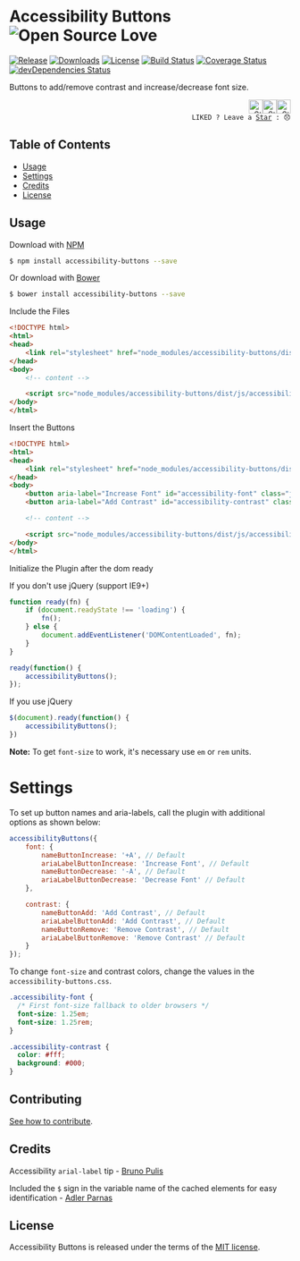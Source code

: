 # Accessibility Buttons ![Open Source Love](https://badges.frapsoft.com/os/v3/open-source.svg?v=103)

[![Release](https://img.shields.io/npm/v/accessibility-buttons.svg?style=flat-square&label=version)](https://github.com/tiagoporto/accessibility-buttons/releases)
[![Downloads](https://img.shields.io/npm/dt/accessibility-buttons.svg?style=flat-square)](https://www.npmjs.com/package/accessibility-buttons)
[![License](https://img.shields.io/github/license/tiagoporto/accessibility-buttons.svg?style=flat-square)](https://raw.githubusercontent.com/tiagoporto/accessibility-buttons/master/LICENSE.md)
[![Build Status](https://img.shields.io/travis/tiagoporto/accessibility-buttons.svg?style=flat-square&logo=travis)](https://travis-ci.org/tiagoporto/accessibility-buttons)
[![Coverage Status](https://img.shields.io/coveralls/tiagoporto/accessibility-buttons.svg?style=flat-square)](https://coveralls.io/github/tiagoporto/accessibility-buttons)
[![devDependencies Status](https://img.shields.io/david/dev/tiagoporto/accessibility-buttons.svg?style=flat-square)](https://david-dm.org/tiagoporto/accessibility-buttons?type=dev)

Buttons to add/remove contrast and increase/decrease font size.

<p align="right">
  <img src="http://icons.iconarchive.com/icons/icons8/christmas-flat-color/256/star-icon.png" alt="Star" height="25"><img src="http://icons.iconarchive.com/icons/icons8/christmas-flat-color/256/star-icon.png" alt="Star" height="25"><img src="http://icons.iconarchive.com/icons/icons8/christmas-flat-color/256/star-icon.png" alt="Star" height="25"><br>
  <code>LIKED ? Leave a <a href="https://github.com/tiagoporto/accessibility-buttons">Star</a> : 😞</code>
</p>

## Table of Contents

* [Usage](#usage)
* [Settings](#settings)
* [Credits](#credits)
* [License](#license)

## Usage

Download with [NPM](https://npmjs.com)

```sh
$ npm install accessibility-buttons --save
```

Or download with [Bower](http://bower.io/)

```sh
$ bower install accessibility-buttons --save
```

Include the Files

```html
<!DOCTYPE html>
<html>
<head>
	<link rel="stylesheet" href="node_modules/accessibility-buttons/dist/css/accessibility-buttons.css">
</head>
<body>
	<!-- content -->

	<script src="node_modules/accessibility-buttons/dist/js/accessibility-buttons.js"></script>
</body>
</html>
```


Insert the Buttons

```html
<!DOCTYPE html>
<html>
<head>
	<link rel="stylesheet" href="node_modules/accessibility-buttons/dist/css/accessibility-buttons.css">
</head>
<body>
    <button aria-label="Increase Font" id="accessibility-font" class="js-acessibility">+A</button>
    <button aria-label="Add Contrast" id="accessibility-contrast" class="js-acessibility">Add Contrast</button>

	<!-- content -->

	<script src="node_modules/accessibility-buttons/dist/js/accessibility-buttons.js"></script>
</body>
</html>
```


Initialize the Plugin after the dom ready

If you don't use jQuery (support IE9+)
```js
function ready(fn) {
    if (document.readyState !== 'loading') {
        fn();
    } else {
        document.addEventListener('DOMContentLoaded', fn);
    }
}

ready(function() {
    accessibilityButtons();
});
```

If you use jQuery
```js
$(document).ready(function() {
    accessibilityButtons();
})
```

**Note:** To get `font-size` to work, it's necessary use `em` or `rem` units.

# Settings

To set up button names and aria-labels, call the plugin with additional options as shown below:

```javascript
accessibilityButtons({
    font: {
        nameButtonIncrease: '+A', // Default
        ariaLabelButtonIncrease: 'Increase Font', // Default
        nameButtonDecrease: '-A', // Default
        ariaLabelButtonDecrease: 'Decrease Font' // Default
    },

    contrast: {
        nameButtonAdd: 'Add Contrast', // Default
        ariaLabelButtonAdd: 'Add Contrast', // Default
        nameButtonRemove: 'Remove Contrast', // Default
        ariaLabelButtonRemove: 'Remove Contrast' // Default
    }
});
```

To change `font-size` and contrast colors, change the values in the `accessibility-buttons.css`.

```css
.accessibility-font {
  /* First font-size fallback to older browsers */
  font-size: 1.25em;
  font-size: 1.25rem;
}

.accessibility-contrast {
  color: #fff;
  background: #000;
}
```


## Contributing

[See how to contribute](CONTRIBUTING.md).

## Credits

Accessibility `arial-label` tip - [Bruno Pulis](https://github.com/brunopulis)

Included the `$` sign in the variable name of the cached elements for easy identification  - [Adler Parnas](https://github.com/adlerparnas)

## License

Accessibility Buttons is released under the terms of the [MIT license](https://github.com/tiagoporto/accessibility-buttons/blob/master/LICENSE).
